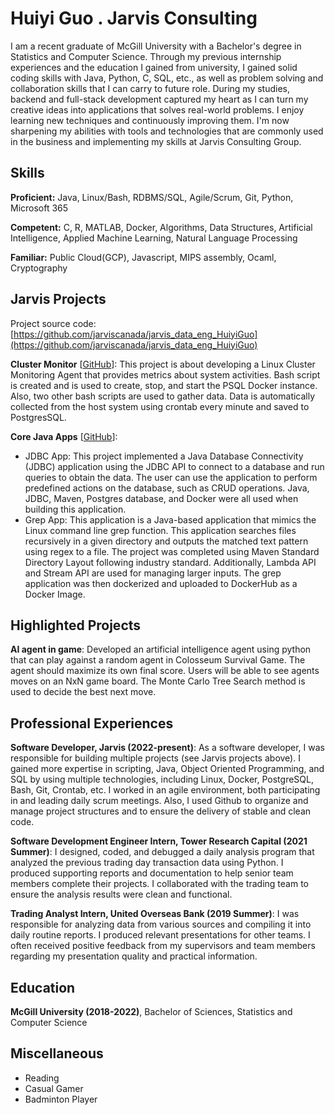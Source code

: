 # Huiyi Guo . Jarvis Consulting

I am a recent graduate of McGill University with a Bachelor's degree in Statistics and Computer Science. Through my previous internship experiences and the education I gained from university, I gained solid coding skills with Java, Python, C, SQL, etc., as well as problem solving and collaboration skills that I can carry to future role. During my studies, backend and full-stack development captured my heart as I can turn my creative ideas into applications that solves real-world problems. I enjoy learning new techniques and continuously improving them. I'm now sharpening my abilities with tools and technologies that are commonly used in the business and implementing my skills at Jarvis Consulting Group.

## Skills

**Proficient:** Java, Linux/Bash, RDBMS/SQL, Agile/Scrum, Git, Python, Microsoft 365

**Competent:** C, R, MATLAB, Docker, Algorithms, Data Structures, Artificial Intelligence, Applied Machine Learning, Natural Language Processing

**Familiar:** Public Cloud(GCP), Javascript, MIPS assembly, Ocaml, Cryptography

## Jarvis Projects

Project source code: [https://github.com/jarviscanada/jarvis_data_eng_HuiyiGuo](https://github.com/jarviscanada/jarvis_data_eng_HuiyiGuo)


**Cluster Monitor** [[GitHub](https://github.com/jarviscanada/jarvis_data_eng_HuiyiGuo/tree/master//github.com/jarviscanada/jarvis_data_eng_HuiyiGuo/tree/master/linux_sql)]: This project is about developing a Linux Cluster Monitoring Agent that provides metrics about system activities. Bash script is created and is used to create, stop, and start the PSQL Docker instance. Also, two other bash scripts are used to gather data. Data is automatically collected from the host system using crontab every minute and saved to PostgresSQL.

**Core Java Apps** [[GitHub](https://github.com/jarviscanada/jarvis_data_eng_HuiyiGuo/tree/masterhttps://github.com/jarviscanada/jarvis_data_eng_HuiyiGuo/tree/master/core_java)]:
      
  - JDBC App: This project implemented a Java Database Connectivity (JDBC) application using the JDBC API to connect to a database and run queries to obtain the data. The user can use the application to perform predefined actions on the database, such as CRUD operations. Java, JDBC, Maven, Postgres database, and Docker were all used when building this application.
  - Grep App: This application is a Java-based application that mimics the Linux command line grep function. This application searches files recursively in a given directory and outputs the matched text pattern using regex to a file. The project was completed using Maven Standard Directory Layout following industry standard. Additionally, Lambda API and Stream API are used for managing larger inputs. The grep application was then dockerized and uploaded to DockerHub as a Docker Image.


## Highlighted Projects
**AI agent in game**: Developed an artificial intelligence agent using python that can play against a random agent in Colosseum Survival Game. The agent should maximize its own final score. Users will be able to see agents moves on an NxN game board. The Monte Carlo Tree Search method is used to decide the best next move.


## Professional Experiences

**Software Developer, Jarvis (2022-present)**: As a software developer, I was responsible for building multiple projects (see Jarvis projects above). I gained more expertise in scripting, Java, Object Oriented Programming, and SQL by using multiple technologies, including Linux, Docker, PostgreSQL, Bash, Git, Crontab, etc. I worked in an agile environment, both participating in and leading daily scrum meetings. Also, I used Github to organize and manage project structures and to ensure the delivery of stable and clean code.

**Software Development Engineer Intern, Tower Research Capital (2021 Summer)**: I designed, coded, and debugged a daily analysis program that analyzed the previous trading day transaction data using Python. I produced supporting reports and documentation to help senior team members complete their projects. I collaborated with the trading team to ensure the analysis results were clean and functional.

**Trading Analyst Intern, United Overseas Bank (2019 Summer)**: I was responsible for analyzing data from various sources and compiling it into daily routine reports. I produced relevant presentations for other teams. I often received positive feedback from my supervisors and team members regarding my presentation quality and practical information.


## Education
**McGill University (2018-2022)**, Bachelor of Sciences, Statistics and Computer Science


## Miscellaneous
- Reading
- Casual Gamer
- Badminton Player